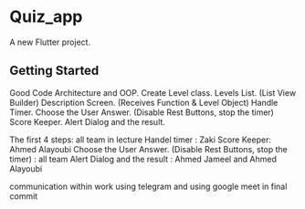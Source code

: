 # Quiz_app

A new Flutter project.

## Getting Started

Good Code Architecture and OOP.
Create Level class.
Levels List. (List View Builder)
Description Screen. (Receives Function & Level Object)
Handle Timer.
Choose the User Answer. (Disable Rest Buttons, stop the timer)
Score Keeper.
Alert Dialog and the result.

The first 4 steps: all team in lecture 
Handel timer : Zaki
Score Keeper: Ahmed Alayoubi
Choose the User Answer. (Disable Rest Buttons, stop the timer) : all team
Alert Dialog and the result : Ahmed Jameel and Ahmed Alayoubi

communication within work using telegram and using google meet in final commit